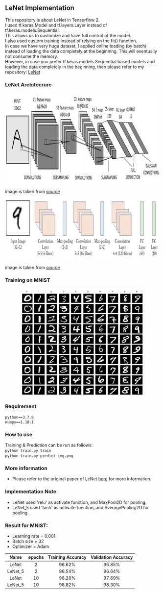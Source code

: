 ## LeNet Implementation
This repository is about LeNet in Tensorflow 2.  
I used tf.keras.Model and tf.layers.Layer instead of tf.keras.models.Sequential.  
This allows us to customize and have full control of the model.  
I also used custom training instead of relying on the fit() function.  
In case we have very huge dataset, I applied online loading (by batch) instead of loading the data completely at the beginning. This will eventually not consume the memory.  
However, in case you prefer tf.keras.models.Sequential based models and loading the data completely in the beginning, then please refer to my repository: [LeNet](https://github.com/Bao-Jiarong/LeNet)

### LeNet Architecrure
<p></p>
<center>
<img src="img/lenet.png" align="center" width="700" height="300"/>
</center>

image is taken from [source](https://tianhaoo.github.io/2019/05/22/LeNet-5%E8%AF%86%E5%88%AB%E6%89%8B%E5%86%99%E6%95%B0%E5%AD%97/)   

<center>   
<img src="img/1.png" width="700" height="200"/>   
</center>

image is taken from [source](https://neurohive.io/en/popular-networks/vgg16/)   

### Training on MNIST
<p></p>
<center>
<img src="img/mnist.png" width="400" height="350"/>
</center>

### Requirement
```
python==3.7.0
numpy==1.18.1
```
### How to use
Training & Prediction can be run as follows:    
`python train.py train`  
`python train.py predict img.png`  


### More information
* Please refer to the original paper of LeNet [here](http://yann.lecun.com/exdb/publis/pdf/lecun-01a.pdf) for more information.

### Implementation Note
* LeNet used 'relu' as activate function, and MaxPool2D for pooling.
* LeNet_5 used 'tanh' as activate function, and AveragePooling2D for pooling.

### Result for MNIST:   
* Learning rate = 0.001  
* Batch size = 32  
* Optimizer = Adam   

Name |  epochs  | Training Accuracy |  Validation Accuracy  |
:---: | :---: | :---: | :---:
LeNet   | 2  |  96.62% | 96.85%
LeNet_5 | 2 |  96.54% | 96.64%
LeNet   | 10  |  98.28% | 97.69%
LeNet_5 | 10 |  98.82% | 98.30%
